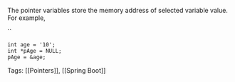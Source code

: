 
The pointer variables store the memory address of selected variable value. For example, 

``
```
int age = '10';
int *pAge = NULL;
pAge = &age;

```

Tags: [[Pointers]], [[Spring Boot]]
